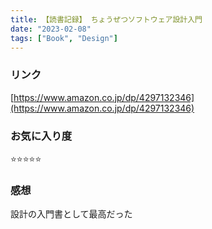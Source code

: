 ```yaml
---
title: 【読書記録】 ちょうぜつソフトウェア設計入門
date: "2023-02-08"
tags: ["Book", "Design"]
---
```


### リンク
[https://www.amazon.co.jp/dp/4297132346](https://www.amazon.co.jp/dp/4297132346)

### お気に入り度
⭐️⭐️⭐️⭐️⭐️

### 感想
設計の入門書として最高だった
